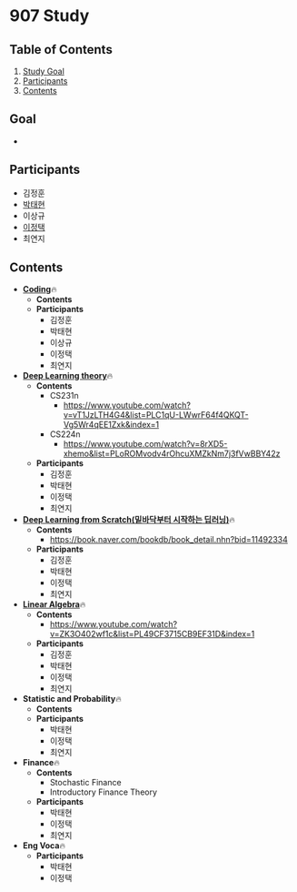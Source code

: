 # 907 Study

## Table of Contents
1. [Study Goal](#Goal)
2. [Participants](#Participants)
3. [Contents](#Contents)


## Goal
*

## Participants
* 김정훈
* [박태현](https://github.com/Delico-907/Study-in-907)
* 이상규 
* [이정택](https://github.com/jtrhee)
* 최연지

## Contents

* [**Coding**](https://github.com/jtrhee/TIL/tree/master/907_Study/Coding)🔥
  * **Contents**
  * **Participants**
    * 김정훈
    * 박태현
    * 이상규
    * 이정택
    * 최연지
* [**Deep Learning theory**](https://github.com/jtrhee/TIL/tree/master/907_Study/CS231)🔥
  * **Contents**
    * CS231n
      * https://www.youtube.com/watch?v=vT1JzLTH4G4&list=PLC1qU-LWwrF64f4QKQT-Vg5Wr4qEE1Zxk&index=1
    * CS224n
      * https://www.youtube.com/watch?v=8rXD5-xhemo&list=PLoROMvodv4rOhcuXMZkNm7j3fVwBBY42z
  * **Participants**
    * 김정훈
    * 박태현
    * 이정택
    * 최연지
* [**Deep Learning from Scratch(밑바닥부터 시작하는 딥러닝)**](https://github.com/jtrhee/TIL/tree/master/907_Study/Deep_Learning)🔥
  * **Contents**
    * https://book.naver.com/bookdb/book_detail.nhn?bid=11492334
  * **Participants**
    * 김정훈
    * 박태현
    * 이정택
    * 최연지
* [**Linear Algebra**](https://github.com/jtrhee/TIL/tree/master/907_Study/Linear_Algebra)🔥
  * **Contents**
    * https://www.youtube.com/watch?v=ZK3O402wf1c&list=PL49CF3715CB9EF31D&index=1
  * **Participants**
    * 김정훈
    * 박태현
    * 이정택
    * 최연지
* **Statistic and Probability**🔥
  * **Contents**
  * **Participants**
    * 박태현
    * 이정택
    * 최연지 
* **Finance**🔥
  * **Contents**
    * Stochastic Finance
    * Introductory Finance Theory
  * **Participants**
    * 박태현
    * 이정택
    * 최연지 
* **Eng Voca**🔥
  * **Participants**
    * 박태현
    * 이정택

